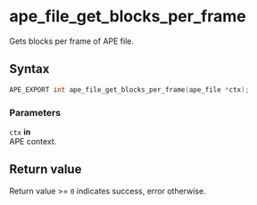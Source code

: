 # ape_file_get_blocks_per_frame

Gets blocks per frame of APE file.

## Syntax

```c
APE_EXPORT int ape_file_get_blocks_per_frame(ape_file *ctx);
```

### Parameters

`ctx` **in**  
APE context.

## Return value

Return value >= `0` indicates success, error otherwise.

